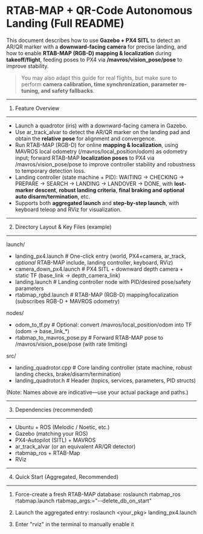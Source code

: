 RTAB-MAP + QR-Code Autonomous Landing (Full README)
=================================================

This document describes how to use **Gazebo + PX4 SITL** to detect an AR/QR marker with a **downward-facing camera** for precise landing,
and how to enable **RTAB-MAP (RGB-D) mapping & localization** during **takeoff/flight**, feeding poses to PX4
via **/mavros/vision_pose/pose** to improve stability.

> You may also adapt this guide for real flights, but make sure to perform **camera calibration, time synchronization, parameter re-tuning, and safety fallbacks**.

-------------------------------------------------
1. Feature Overview
-------------------------------------------------
- Launch a quadrotor (iris) with a downward-facing camera in Gazebo.
- Use ar_track_alvar to detect the AR/QR marker on the landing pad and obtain the **relative pose** for alignment and convergence.
- Run RTAB-MAP (RGB-D) for online **mapping & localization**, using MAVROS local odometry (/mavros/local_position/odom) as odometry input;
  forward RTAB-MAP **localization poses** to PX4 via /mavros/vision_pose/pose to improve controller stability and robustness to temporary detection loss.
- Landing controller (state machine + PID): WAITING → CHECKING → PREPARE → SEARCH → LANDING → LANDOVER → DONE,
  with **lost-marker descent**, **robust landing criteria**, **final braking and optional auto disarm/termination**, etc.
- Supports both **aggregated launch** and **step-by-step launch**, with keyboard teleop and RViz for visualization.

-------------------------------------------------
2. Directory Layout & Key Files (example)
-------------------------------------------------
launch/
  - landing_px4.launch          # One-click entry (world, PX4+camera, ar_track, *optional* RTAB-MAP include, landing controller, keyboard, RViz)
  - camera_down_px4.launch      # PX4 SITL + downward depth camera + static TF (base_link → depth_camera_link)
  - landing.launch              # Landing controller node with PID/desired pose/safety parameters
  - rtabmap_rgbd.launch         # RTAB-MAP (RGB-D) mapping/localization (subscribes RGB-D + MAVROS odometry)

nodes/
  - odom_to_tf.py               # Optional: convert /mavros/local_position/odom into TF (odom → base_link_*)
  - rtabmap_to_mavros_pose.py   # Forward RTAB-MAP pose to /mavros/vision_pose/pose (with rate limiting)

src/
  - landing_quadrotor.cpp       # Core landing controller (state machine, robust landing checks, brake/disarm/termination)
  - landing_quadrotor.h         # Header (topics, services, parameters, PID structs)

(Note: Names above are indicative—use your actual package and paths.)

-------------------------------------------------
3. Dependencies (recommended)
-------------------------------------------------
- Ubuntu + ROS (Melodic / Noetic, etc.)
- Gazebo (matching your ROS)
- PX4-Autopilot (SITL) + MAVROS
- ar_track_alvar (or an equivalent AR/QR detector)
- rtabmap_ros + RTAB-Map
- RViz

-------------------------------------------------
4. Quick Start (Aggregated, Recommended)
-------------------------------------------------
1) Force-create a fresh RTAB-MAP database:
   roslaunch rtabmap_ros rtabmap.launch rtabmap_args:="--delete_db_on_start"

2) Launch the aggregated entry: 
   roslaunch <your_pkg> landing_px4.launch

3) Enter "rviz" in the terminal to manually enable it

